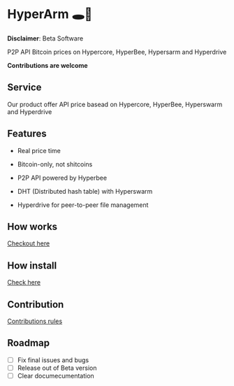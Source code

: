 # HyperArm 🕳️🥊

**Disclaimer**: Beta Software

 P2P API Bitcoin prices on Hypercore, HyperBee, Hypersarm and Hyperdrive

**Contributions are welcome**
 
## Service

Our product offer API price basead on Hypercore, HyperBee, Hyperswarm and Hyperdrive

## Features

- Real price time

- Bitcoin-only, not shitcoins

- P2P API powered by Hyperbee

- DHT (Distributed hash table) with Hyperswarm

- Hyperdrive for peer-to-peer file management

## How works

[Checkout here](https://github.com/AreaLayer/HyperArm/blob/main/src/hyperarm_logo_readme.png)

## How install

[Check here](https://github.com/AreaLayer/HyperArm/blob/main/docs/run.md)

## Contribution

[Contributions rules](https://github.com/AreaLayer/HyperArm/blob/main/CONTRIBUTING.md)

## Roadmap

- [ ] Fix final issues and bugs
- [ ] Release out of Beta version
- [ ] Clear documecumentation
